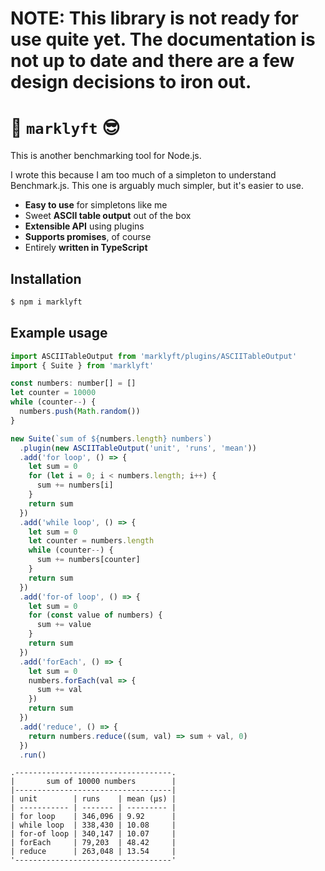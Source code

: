 # NOTE: This library is not ready for use quite yet. The documentation is not up to date and there are a few design decisions to iron out.

# 💪 `marklyft` 😎

This is another benchmarking tool for Node.js.

I wrote this because I am too much of a simpleton to understand Benchmark.js. This one is arguably much simpler, but it's easier to use.

- **Easy to use** for simpletons like me
- Sweet **ASCII table output** out of the box
- **Extensible API** using plugins
- **Supports promises**, of course
- Entirely **written in TypeScript**

## Installation

```sh
$ npm i marklyft
```

## Example usage

```js
import ASCIITableOutput from 'marklyft/plugins/ASCIITableOutput'
import { Suite } from 'marklyft'

const numbers: number[] = []
let counter = 10000
while (counter--) {
  numbers.push(Math.random())
}

new Suite(`sum of ${numbers.length} numbers`)
  .plugin(new ASCIITableOutput('unit', 'runs', 'mean'))
  .add('for loop', () => {
    let sum = 0
    for (let i = 0; i < numbers.length; i++) {
      sum += numbers[i]
    }
    return sum
  })
  .add('while loop', () => {
    let sum = 0
    let counter = numbers.length
    while (counter--) {
      sum += numbers[counter]
    }
    return sum
  })
  .add('for-of loop', () => {
    let sum = 0
    for (const value of numbers) {
      sum += value
    }
    return sum
  })
  .add('forEach', () => {
    let sum = 0
    numbers.forEach(val => {
      sum += val
    })
    return sum
  })
  .add('reduce', () => {
    return numbers.reduce((sum, val) => sum + val, 0)
  })
  .run()
```

```
.-----------------------------------.
|       sum of 10000 numbers        |
|-----------------------------------|
| unit        | runs    | mean (μs) |
| ----------- | ------- | --------- |
| for loop    | 346,096 | 9.92      |
| while loop  | 338,430 | 10.08     |
| for-of loop | 340,147 | 10.07     |
| forEach     | 79,203  | 48.42     |
| reduce      | 263,048 | 13.54     |
'-----------------------------------'
```
